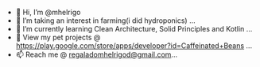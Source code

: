 - 👋 Hi, I’m @mhelrigo
- 👀 I’m taking an interest in farming(i did hydroponics)  ...
- 🌱 I’m currently learning Clean Architecture, Solid Principles and Kotlin ...
- 🔨 View my pet projects @ https://play.google.com/store/apps/developer?id=Caffeinated+Beans ...
- 📫 Reach me @ regaladomhelrigod@gmail.com...

<!---
mhelrigo/mhelrigo is a ✨ special ✨ repository because its `README.md` (this file) appears on your GitHub profile.
You can click the Preview link to take a look at your changes.
--->
